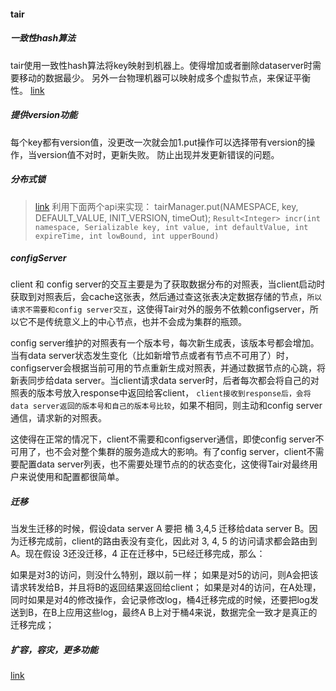 #### tair

##### 一致性hash算法
tair使用一致性hash算法将key映射到机器上。使得增加或者删除dataserver时需要移动的数据最少。
另外一台物理机器可以映射成多个虚拟节点，来保证平衡性。
[link](https://blog.csdn.net/cywosp/article/details/23397179/)

##### 提供version功能
每个key都有version值，没更改一次就会加1.put操作可以选择带有version的操作，当version值不对时，更新失败。
防止出现并发更新错误的问题。


##### 分布式锁
> [link](https://blog.csdn.net/wzb56_earl/article/details/72630298)
利用下面两个api来实现：
tairManager.put(NAMESPACE, key, DEFAULT_VALUE, INIT_VERSION, timeOut);
`Result<Integer> incr(int namespace, Serializable key, int value, int defaultValue, int expireTime, int lowBound, int upperBound)`

##### configServer
client 和 config server的交互主要是为了获取数据分布的对照表，当client启动时获取到对照表后，会cache这张表，然后通过查这张表决定数据存储的节点，`所以请求不需要和config server交互`，这使得Tair对外的服务不依赖configserver，所以它不是传统意义上的中心节点，也并不会成为集群的瓶颈。

config server维护的对照表有一个版本号，每次新生成表，该版本号都会增加。当有data server状态发生变化（比如新增节点或者有节点不可用了）时，configserver会根据当前可用的节点重新生成对照表，并通过数据节点的心跳，将新表同步给data server。当client请求data server时，后者每次都会将自己的对照表的版本号放入response中返回给客client，
`client接收到response后，会将data server返回的版本号和自己的版本号比较`，如果不相同，则主动和config server通信，请求新的对照表。

这使得在正常的情况下，client不需要和configserver通信，即使config server不可用了，也不会对整个集群的服务造成大的影响。有了config server，client不需要配置data server列表，也不需要处理节点的的状态变化，这使得Tair对最终用户来说使用和配置都很简单。

##### 迁移

当发生迁移的时候，假设data server A 要把 桶 3,4,5 迁移给data server B。因为迁移完成前，client的路由表没有变化，因此对 3, 4, 5 的访问请求都会路由到A。现在假设 3还没迁移，4 正在迁移中，5已经迁移完成，那么：

如果是对3的访问，则没什么特别，跟以前一样；
如果是对5的访问，则A会把该请求转发给B，并且将B的返回结果返回给client；
如果是对4的访问，在A处理，同时如果是对4的修改操作，会记录修改log，桶4迁移完成的时候，还要把log发送到B，在B上应用这些log，最终A B上对于桶4来说，数据完全一致才是真正的迁移完成；

##### 扩容，容灾，更多功能

[link](https://www.cnblogs.com/chenny7/p/4875396.html)
